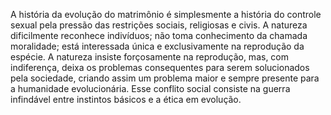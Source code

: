 ﻿A história da evolução do matrimônio é simplesmente a história do controle sexual pela pressão das restrições sociais, religiosas e civis. A natureza dificilmente reconhece indivíduos; não toma conhecimento da chamada moralidade; está interessada única e exclusivamente na reprodução da espécie. A natureza insiste forçosamente na reprodução, mas, com indiferença, deixa os problemas consequentes para serem solucionados pela sociedade, criando assim um problema maior e sempre presente para a humanidade evolucionária. Esse conflito social consiste na guerra infindável entre instintos básicos e a ética em evolução.